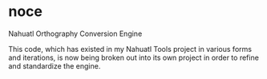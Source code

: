 # noce
Nahuatl Orthography Conversion Engine

This code, which has existed in my Nahuatl Tools
project in various forms and iterations, is now
being broken out into its own project in order
to refine and standardize the engine.


